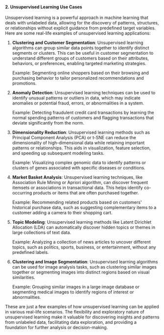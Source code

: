 #### 2. Unsupervised Learning Use Cases
Unsupervised learning is a powerful approach in machine learning that deals with unlabeled data, allowing for the discovery of patterns, structures, or relationships without explicit guidance from predefined target variables. Here are some real-life examples of unsupervised learning applications:

1. **Clustering and Customer Segmentation**: Unsupervised learning algorithms can group similar data points together to identify distinct segments or clusters. This can be useful in customer segmentation to understand different groups of customers based on their attributes, behaviors, or preferences, enabling targeted marketing strategies.

   Example: Segmenting online shoppers based on their browsing and purchasing behavior to tailor personalized recommendations and promotions.

2. **Anomaly Detection**: Unsupervised learning techniques can be used to identify unusual patterns or outliers in data, which may indicate anomalies or potential fraud, errors, or abnormalities in a system.

   Example: Detecting fraudulent credit card transactions by learning the normal spending patterns of customers and flagging transactions that deviate significantly from the norm.

3. **Dimensionality Reduction**: Unsupervised learning methods such as Principal Component Analysis (PCA) or t-SNE can reduce the dimensionality of high-dimensional data while retaining important patterns or relationships. This aids in visualization, feature selection, and speeding up subsequent modeling tasks.

   Example: Visualizing complex genomic data to identify patterns or clusters of genes associated with specific diseases or conditions.

4. **Market Basket Analysis**: Unsupervised learning techniques, like Association Rule Mining or Apriori algorithm, can discover frequent itemsets or associations in transactional data. This helps identify co-occurring products or items that are often purchased together.

   Example: Recommending related products based on customers' historical purchase data, such as suggesting complementary items to a customer adding a camera to their shopping cart.

5. **Topic Modeling**: Unsupervised learning methods like Latent Dirichlet Allocation (LDA) can automatically discover hidden topics or themes in large collections of text data.

   Example: Analyzing a collection of news articles to uncover different topics, such as politics, sports, business, or entertainment, without any predefined labels.

6. **Clustering and Image Segmentation**: Unsupervised learning algorithms can be used for image analysis tasks, such as clustering similar images together or segmenting images into distinct regions based on visual similarities.

   Example: Grouping similar images in a large image database or segmenting medical images to identify regions of interest or abnormalities.

These are just a few examples of how unsupervised learning can be applied in various real-life scenarios. The flexibility and exploratory nature of unsupervised learning make it valuable for discovering insights and patterns from unlabeled data, facilitating data exploration, and providing a foundation for further analysis or decision-making.
